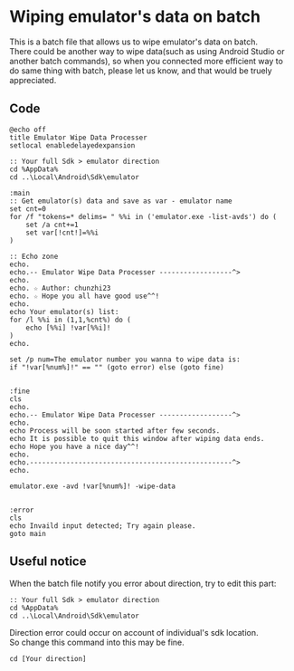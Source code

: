 # Wiping emulator's data on batch
This is a batch file that allows us to wipe emulator's data on batch.<br>
There could be another way to wipe data(such as using Android Studio or another batch commands), so when you connected more efficient way to do same thing with batch, please let us know, and that would be truely appreciated.<br>
## Code
```
@echo off
title Emulator Wipe Data Processer
setlocal enabledelayedexpansion

:: Your full Sdk > emulator direction
cd %AppData%
cd ..\Local\Android\Sdk\emulator

:main
:: Get emulator(s) data and save as var - emulator name
set cnt=0
for /f "tokens=* delims= " %%i in ('emulator.exe -list-avds') do (
	set /a cnt+=1
	set var[!cnt!]=%%i
)

:: Echo zone
echo.
echo.-- Emulator Wipe Data Processer ------------------^>
echo.
echo. ☆ Author: chunzhi23
echo. ☆ Hope you all have good use^^!
echo.
echo Your emulator(s) list:
for /l %%i in (1,1,%cnt%) do (
	echo [%%i] !var[%%i]!
)
echo.

set /p num=The emulator number you wanna to wipe data is: 
if "!var[%num%]!" == "" (goto error) else (goto fine)


:fine
cls
echo.
echo.-- Emulator Wipe Data Processer ------------------^>
echo.
echo Process will be soon started after few seconds.
echo It is possible to quit this window after wiping data ends.
echo Hope you have a nice day^^!
echo.
echo.--------------------------------------------------^>
echo.

emulator.exe -avd !var[%num%]! -wipe-data


:error
cls
echo Invaild input detected; Try again please.
goto main
```
## Useful notice
When the batch file notify you error about direction, try to edit this part:
```
:: Your full Sdk > emulator direction
cd %AppData%
cd ..\Local\Android\Sdk\emulator
```
Direction error could occur on account of individual's sdk location.<br>
So change this command into this may be fine.<br>
```
cd [Your direction]
```
